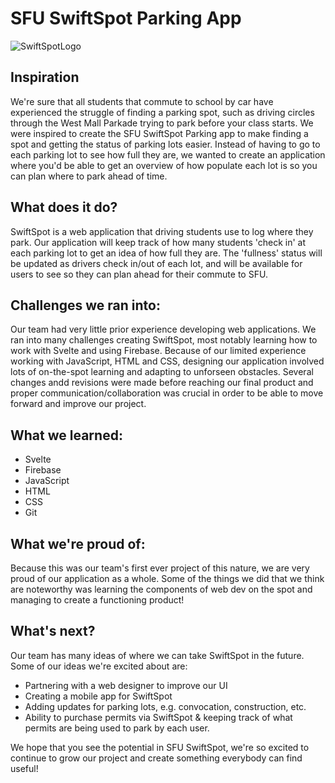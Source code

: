 # SFU SwiftSpot Parking App
![SwiftSpotLogo](https://github.com/user-attachments/assets/4da4e3a2-333a-4806-b2bd-01ee562b1fd0)

## Inspiration
We're sure that all students that commute to school by car have experienced the struggle of finding a parking spot, such as driving circles through the West Mall Parkade trying to park before your class starts. We were inspired to create the SFU SwiftSpot Parking app to make finding a spot and getting the status of parking lots easier. Instead of having to go to each parking lot to see how full they are, we wanted to create an application where you'd be able to get an overview of how populate each lot is so you can plan where to park ahead of time.

## What does it do?
SwiftSpot is a web application that driving students use to log where they park. Our application will keep track of how many students 'check in' at each parking lot to get an idea of how full they are. The 'fullness' status will be updated as drivers check in/out of each lot, and will be available for users to see so they can plan ahead for their commute to SFU.

## Challenges we ran into:
Our team had very little prior experience developing web applications. We ran into many challenges creating SwiftSpot, most notably learning how to work with Svelte and using Firebase. Because of our limited experience working with JavaScript, HTML and CSS, designing our application involved lots of on-the-spot learning and adapting to unforseen obstacles. Several changes andd revisions were made before reaching our final product and proper communication/collaboration was crucial in order to be able to move forward and improve our project.

## What we learned:
 - Svelte
 - Firebase
 - JavaScript
 - HTML
 - CSS
 - Git

## What we're proud of:
Because this was our team's first ever project of this nature, we are very proud of our application as a whole. Some of the things we did that we think are noteworthy was learning the components of web dev on the spot and managing to create a functioning product!

## What's next?
Our team has many ideas of where we can take SwiftSpot in the future. Some of our ideas we're excited about are:
- Partnering with a web designer to improve our UI
- Creating a mobile app for SwiftSpot
- Adding updates for parking lots, e.g. convocation, construction, etc.
- Ability to purchase permits via SwiftSpot & keeping track of what permits are being used to park by each user.

We hope that you see the potential in SFU SwiftSpot, we're so excited to continue to grow our project and create something everybody can find useful!
